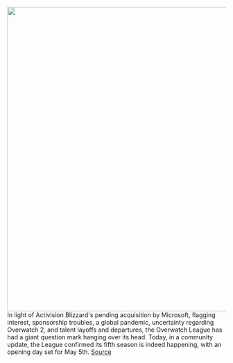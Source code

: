 <img src='https://cdn.vox-cdn.com/thumbor/H_SCCoSUBg4CDK_uHBJnZ6n4NDw=/0x0:9000x6000/1200x800/filters:focal(3780x2280:5220x3720)/cdn.vox-cdn.com/uploads/chorus_image/image/70513657/121639_S3W5D1_TorontoDefiantVsAtlantaReign_Stewart_VollandB.0.jpg' width='700px' /><br/>
In light of Activision Blizzard's pending acquisition by Microsoft, flagging interest, sponsorship troubles, a global pandemic, uncertainty regarding Overwatch 2, and talent layoffs and departures, the Overwatch League has had a giant question mark hanging over its head. Today, in a community update, the League confirmed its fifth season is indeed happening, with an opening day set for May 5th.
<a href='https://www.theverge.com/2022/2/15/22935230/the-overwatch-league-opening-day-may-5'> Source <a/>
